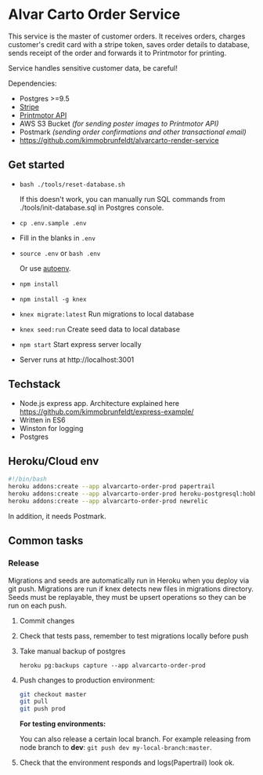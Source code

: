 # Alvar Carto Order Service

This service is the master of customer orders. It receives orders,
charges customer's credit card with a stripe token, saves order details to
database, sends receipt of the order and forwards it to Printmotor for printing.

Service handles sensitive customer data, be careful!

Dependencies:

* Postgres >=9.5
* [Stripe](https://stripe.com)
* [Printmotor API](https://api.printmotor.io/apidocs/index)
* AWS S3 Bucket *(for sending poster images to Printmotor API)*
* Postmark *(sending order confirmations and other transactional email)*
* https://github.com/kimmobrunfeldt/alvarcarto-render-service


## Get started

* `bash ./tools/reset-database.sh`

  If this doesn't work, you can manually run SQL commands from ./tools/init-database.sql
  in Postgres console.

* `cp .env.sample .env`
* Fill in the blanks in `.env`
* `source .env` or `bash .env`

  Or use [autoenv](https://github.com/kennethreitz/autoenv).

* `npm install`
* `npm install -g knex`
* `knex migrate:latest` Run migrations to local database
* `knex seed:run` Create seed data to local database
* `npm start` Start express server locally
* Server runs at http://localhost:3001

## Techstack

* Node.js express app. Architecture explained here https://github.com/kimmobrunfeldt/express-example/
* Written in ES6
* Winston for logging
* Postgres

## Heroku/Cloud env

```bash
#!/bin/bash
heroku addons:create --app alvarcarto-order-prod papertrail
heroku addons:create --app alvarcarto-order-prod heroku-postgresql:hobby-dev
heroku addons:create --app alvarcarto-order-prod newrelic
```

In addition, it needs Postmark.

## Common tasks

### Release

Migrations and seeds are automatically run in Heroku when you deploy via git push.
Migrations are run if knex detects new files in migrations directory.
Seeds must be replayable, they must be upsert operations so they can be run
on each push.

1. Commit changes
2. Check that tests pass, remember to test migrations locally before push
3. Take manual backup of postgres

    `heroku pg:backups capture --app alvarcarto-order-prod`

4. Push changes to production environment:

    ```bash
    git checkout master
    git pull
    git push prod
    ```

    **For testing environments:**

    You can also release a certain local branch. For example releasing from node
    branch to **dev**: `git push dev my-local-branch:master`.

5. Check that the environment responds and logs(Papertrail) look ok.
